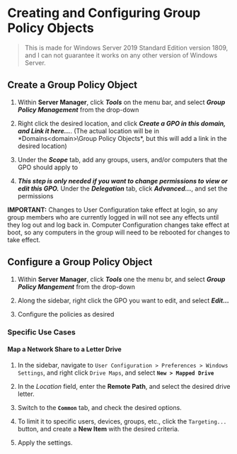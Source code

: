 <!--
SPDX-FileCopyrightText: 2020 - 2023 Eli Array Minkoff

SPDX-License-Identifier: MIT
-->

# Creating and Configuring Group Policy Objects

> This is made for Windows Server 2019 Standard Edition version 1809, and I can not guarantee it works on any other version of Windows Server.

## Create a Group Policy Object

1. Within **Server Manager**, click ***Tools*** on the menu bar, and select ***Group Policy Management*** from the drop-down

2. Right click the desired location, and click ***Create a GPO in this domain, and Link it here...***. (The actual location will be in *Domains\<domain>\Group Policy Objects\*, but this will add a link in the desired location)

3. Under the ***Scope*** tab, add any groups, users, and/or computers that the GPO should apply to

4. ***This step is only needed if you want to change permissions to view or edit this GPO.*** Under the ***Delegation*** tab, click ***Advanced...***, and set the permissions

**IMPORTANT:** Changes to User Configuration take effect at login, so any group members who are currently logged in will not see any effects until they log out and log back in. Computer Configuration changes take effect at boot, so any computers in the group will need to be rebooted for changes to take effect.

## Configure a Group Policy Object

1. Within **Server Manager**, click ***Tools*** one the menu br, and select ***Group Policy Mangement*** from the drop-down 

2. Along the sidebar, right click the GPO you want to edit, and select ***Edit...***

3. Configure the policies as desired

### Specific Use Cases

#### Map a Network Share to a Letter Drive

1. In the sidebar, navigate to `User Configuration > Preferences > Windows Settings`, and right click `Drive Maps`, and select **`New > Mapped Drive`**

2. In the *Location* field, enter the **Remote Path**, and select the desired drive letter.
 
3. Switch to the **`Common`** tab, and check the desired options.

4. To limit it to specific users, devices, groups, etc., click the `Targeting...` button, and create a **New Item** with the desired criteria.

5. Apply the settings.
